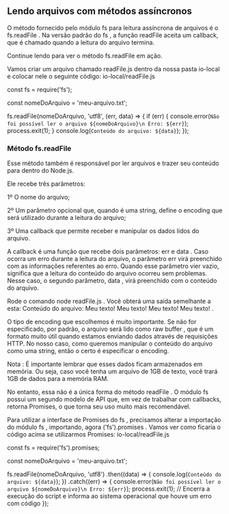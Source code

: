 ## Lendo arquivos com métodos assíncronos

O método fornecido pelo módulo fs para leitura assíncrona de arquivos é o fs.readFile . Na versão padrão do fs , a função readFile aceita um callback, que é chamado quando a leitura do arquivo termina.

Continue lendo para ver o método fs.readFile em ação.

Vamos criar um arquivo chamado readFile.js dentro da nossa pasta io-local e colocar nele o seguinte código:
io-local/readFile.js

const fs = require('fs');

const nomeDoArquivo = 'meu-arquivo.txt';

fs.readFile(nomeDoArquivo, 'utf8', (err, data) => {
  if (err) {
    console.error(`Não foi possível ler o arquivo ${nomeDoArquivo}\n Erro: ${err}`);
    process.exit(1);
  }
  console.log(`Conteúdo do arquivo: ${data}`);
});

### Método fs.readFile

Esse método também é responsável por ler arquivos e trazer seu conteúdo para dentro do Node.js.

Ele recebe três parâmetros:

1º O nome do arquivo;

2º Um parâmetro opcional que, quando é uma string, define o encoding que será utilizado durante a leitura do arquivo;

3º Uma callback que permite receber e manipular os dados lidos do arquivo.

A callback é uma função que recebe dois parâmetros: err e data . Caso ocorra um erro durante a leitura do arquivo, o parâmetro err virá preenchido com as informações referentes ao erro. Quando esse parâmetro vier vazio, significa que a leitura do conteúdo do arquivo ocorreu sem problemas. Nesse caso, o segundo parâmetro, data , virá preenchido com o conteúdo do arquivo.

Rode o comando node readFile.js . Você obterá uma saída semelhante a esta: Conteúdo do arquivo: Meu texto! Meu texto! Meu texto! Meu texto! .

O tipo de encoding que escolhemos é muito importante. Se não for especificado, por padrão, o arquivo será lido como raw buffer , que é um formato muito útil quando estamos enviando dados através de requisições HTTP. No nosso caso, como queremos manipular o conteúdo do arquivo como uma string, então o certo é especificar o encoding.

Nota : É importante lembrar que esses dados ficam armazenados em memória. Ou seja, caso você tenha um arquivo de 1GB de texto, você trará 1GB de dados para a memória RAM.

No entanto, essa não é a única forma do método readFile . O módulo fs possui um segundo modelo de API que, em vez de trabalhar com callbacks, retorna Promises, o que torna seu uso muito mais recomendável.

Para utilizar a interface de Promises do fs , precisamos alterar a importação do módulo fs , importando, agora ('fs').promises . Vamos ver como ficaria o código acima se utilizarmos Promises:
io-local/readFile.js

const fs = require('fs').promises;

const nomeDoArquivo = 'meu-arquivo.txt';

fs.readFile(nomeDoArquivo, 'utf8')
  .then((data) => {
    console.log(`Conteúdo do arquivo: ${data}`);
  })
  .catch((err) => {
    console.error(`Não foi possível ler o arquivo ${nomeDoArquivo}\n Erro: ${err}`);
    process.exit(1); // Encerra a execução do script e informa ao sistema operacional que houve um erro com código
  });